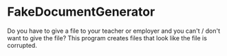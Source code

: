 # FakeDocumentGenerator
Do you have to give a file to your teacher or employer and you can't / don't want to give the file? This program creates files that look like the file is corrupted.
